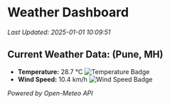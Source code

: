
# Weather Dashboard

_Last Updated: 2025-01-01 10:09:51_

## Current Weather Data: (Pune, MH)
- **Temperature:** 28.7 °C ![Temperature Badge](https://img.shields.io/badge/Temperature-Medium%20Temp-green)
- **Wind Speed:** 10.4 km/h ![Wind Speed Badge](https://img.shields.io/badge/Wind%20Speed-Low%20Wind-blue)

*Powered by Open-Meteo API*
